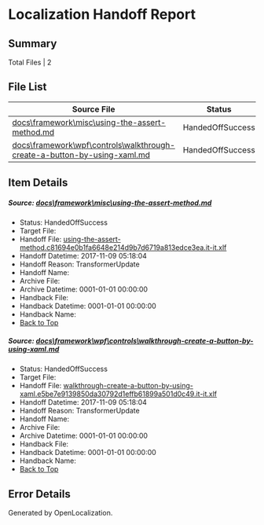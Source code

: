 # <a name='report-top'></a> Localization Handoff Report

## Summary
 Total Files | 2

## File List
 Source File | Status | Details 
 ----------- | ------ | ------- 
 [docs\framework\misc\using-the-assert-method.md](https://github.com/OpenLocalizationTestOrg/docs/blob/75444267cc262dcdfc807db05b2441b78c986800/docs/framework/misc/using-the-assert-method.md) | HandedOffSuccess | [Details](#840388e1acf1541d873a2198af42021299ed826b20655)
 [docs\framework\wpf\controls\walkthrough-create-a-button-by-using-xaml.md](https://github.com/OpenLocalizationTestOrg/docs/blob/75444267cc262dcdfc807db05b2441b78c986800/docs/framework/wpf/controls/walkthrough-create-a-button-by-using-xaml.md) | HandedOffSuccess | [Details](#5b04f55cf7f8e96edb313f713eaa80d757099c0d27718)

## Item Details
##### <a name='840388e1acf1541d873a2198af42021299ed826b20655'></a> Source: [docs\framework\misc\using-the-assert-method.md](https://github.com/OpenLocalizationTestOrg/docs/blob/75444267cc262dcdfc807db05b2441b78c986800/docs/framework/misc/using-the-assert-method.md)
* Status: HandedOffSuccess
* Target File: 
* Handoff File: [using-the-assert-method.c81694e0b1fa6648e214d9b7d6719a813edce3ea.it-it.xlf](https://github.com/OpenLocalizationTestOrg/docs.handoff/blob/e07847eaeb7f0ab44ce60238e9746ecfc6f172ae/ol-handoff/OpenLocalizationTestOrg/docs.it-it/master/net-med-mt/using-the-assert-method.c81694e0b1fa6648e214d9b7d6719a813edce3ea.it-it.xlf)
* Handoff Datetime: 2017-11-09 05:18:04
* Handoff Reason: TransformerUpdate
* Handoff Name: 
* Archive File: 
* Archive Datetime: 0001-01-01 00:00:00
* Handback File: 
* Handback Datetime: 0001-01-01 00:00:00
* Handback Name: 
* [Back to Top](#report-top)

##### <a name='5b04f55cf7f8e96edb313f713eaa80d757099c0d27718'></a> Source: [docs\framework\wpf\controls\walkthrough-create-a-button-by-using-xaml.md](https://github.com/OpenLocalizationTestOrg/docs/blob/75444267cc262dcdfc807db05b2441b78c986800/docs/framework/wpf/controls/walkthrough-create-a-button-by-using-xaml.md)
* Status: HandedOffSuccess
* Target File: 
* Handoff File: [walkthrough-create-a-button-by-using-xaml.e5be7e9139850da30792d1effb61899a501d0c49.it-it.xlf](https://github.com/OpenLocalizationTestOrg/docs.handoff/blob/e07847eaeb7f0ab44ce60238e9746ecfc6f172ae/ol-handoff/OpenLocalizationTestOrg/docs.it-it/master/net-med-mt/walkthrough-create-a-button-by-using-xaml.e5be7e9139850da30792d1effb61899a501d0c49.it-it.xlf)
* Handoff Datetime: 2017-11-09 05:18:04
* Handoff Reason: TransformerUpdate
* Handoff Name: 
* Archive File: 
* Archive Datetime: 0001-01-01 00:00:00
* Handback File: 
* Handback Datetime: 0001-01-01 00:00:00
* Handback Name: 
* [Back to Top](#report-top)


## Error Details

Generated by OpenLocalization.
